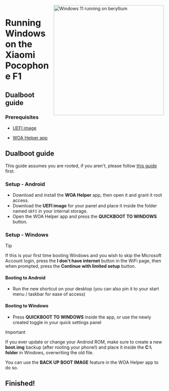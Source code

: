 <img align="right" src="https://github.com/n00b69/woa-beryllium/blob/main/beryllium.png" width="350" alt="Windows 11 running on beryllium">

# Running Windows on the Xiaomi Pocophone F1

## Dualboot guide

### Prerequisites
- [UEFI image](https://github.com/n00b69/woa-beryllium/releases/tag/UEFI)

- [WOA Helper app](https://github.com/n00b69/woa-helper/releases/tag/APK)

## Dualboot guide
This guide assumes you are rooted, if you aren't, please follow [this guide](root.md) first.

### Setup - Android
- Download and install the **WOA Helper** app, then open it and grant it root access.
- Download the **UEFI image** for your panel and place it inside the folder named `UEFI` in your internal storage.
- Open the WOA Helper app and press the **QUICKBOOT TO WINDOWS** button.

### Setup - Windows
> [!Tip]
> If this is your first time booting Windows and you wish to skip the Microsoft Account login, press the **I don't have internet** button in the WiFi page, then when prompted, press the **Continue with limited setup** button.

#### Booting to Android
- Run the new shortcut on your desktop (you can also pin it to your start menu / taskbar for ease of access)

#### Booting to Windows
- Press **QUICKBOOT TO WINDOWS** inside the app, or use the newly created toggle in your quick settings panel

> [!Important]
> If you ever update or change your Android ROM, make sure to create a new **boot.img** backup (after rooting your phone!) and place it inside the **C:\ folder** in Windows, overwriting the old file.
>
> You can use the **BACK UP BOOT IMAGE** feature in the WOA Helper app to do so.

## Finished!
